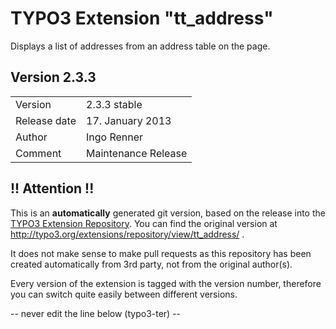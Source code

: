 # TYPO3 Extension "tt_address"
Displays a list of addresses from an address table on the page.

## Version 2.3.3




<table>
	<tr><td>Version</td><td>2.3.3 stable</td></tr>
	<tr><td>Release date</td><td>17. January 2013</td></tr>
	<tr><td>Author</td><td>Ingo Renner</td></tr>
	<tr><td>Comment</td><td>Maintenance Release</td></tr>
</table>

## !! Attention !!
This is an **automatically** generated git version, based on the release into the [TYPO3 Extension Repository](http://www.typo3.org/extensions/).
You can find the original version at http://typo3.org/extensions/repository/view/tt_address/ .

It does not make sense to make pull requests as this repository has been created automatically from 3rd party, not from the original author(s).

Every version of the extension is tagged with the version number, therefore you can switch quite easily between different versions.


-- never edit the line below (typo3-ter) --
